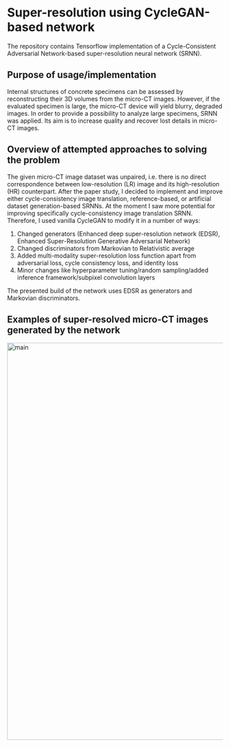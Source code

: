 # Super-resolution using CycleGAN-based network

The repository contains Tensorflow implementation of a Cycle-Consistent Adversarial Network-based super-resolution neural network (SRNN).

## Purpose of usage/implementation

Internal structures of concrete specimens can be assessed by reconstructing their 3D volumes from the micro-CT images. However, if the evaluated specimen is large, the micro-CT device will yield blurry, degraded images. In order to provide a possibility to analyze large specimens, SRNN was applied. Its aim is to increase quality and recover lost details in micro-CT images.

## Overview of attempted approaches to solving the problem

The given micro-CT image dataset was unpaired, i.e. there is no direct correspondence between low-resolution (LR) image and its high-resolution (HR) counterpart. After the paper study, I decided to implement and improve either cycle-consistency image translation, reference-based, or artificial dataset generation-based SRNNs. At the moment I saw more potential for improving specifically cycle-consistency image translation SRNN. Therefore, I used vanilla CycleGAN to modify it in a number of ways:
1) Changed generators (Enhanced deep super-resolution network (EDSR), Enhanced Super-Resolution Generative Adversarial Network)
2) Changed discriminators from Markovian to Relativistic average
3) Added multi-modality super-resolution loss function apart from adversarial loss, cycle consistency loss, and identity loss
4) Minor changes like hyperparameter tuning/random sampling/added inference framework/subpixel convolution layers

The presented build of the network uses EDSR as generators and Markovian discriminators.

## Examples of super-resolved micro-CT images generated by the network

<img width="927" alt="main" src="https://user-images.githubusercontent.com/66497140/126190319-34fdeab8-277a-49ee-8552-c8aa04e3b418.png">
